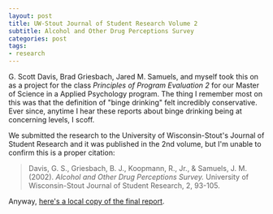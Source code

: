 ```yaml
---
layout: post
title: UW-Stout Journal of Student Research Volume 2
subtitle: Alcohol and Other Drug Perceptions Survey
categories: post
tags:
- research
---
```


G. Scott Davis, Brad Griesbach, Jared M. Samuels, and myself took this on as a project for the class _Principles of Program Evaluation 2_ for our Master of Science in a Applied Psychology program.
The thing I remember most on this was that the definition of "binge drinking" felt incredibly conservative.
Ever since, anytime I hear these reports about binge drinking being at concerning levels, I scoff.

We submitted the research to the University of Wisconsin-Stout's Journal of Student Research and it was published in the 2nd volume, but I'm unable to confirm this is a proper citation:

> Davis, G. S., Griesbach, B. J., Koopmann, R., Jr., & Samuels, J. M. (2002). _Alcohol and Other Drug Perceptions Survey._ University of Wisconsin-Stout Journal of Student Research, 2, 93-105.


Anyway, [here's a local copy of the final report][local].

[local]: /assets/pdf/2002-aod-report.pdf
